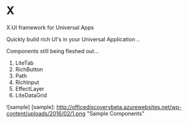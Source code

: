 # X
X.UI framework for Universal Apps

Quickly build rich UI's in your Universal Application .. 




Components still being fleshed out...

1. LiteTab
2. RichButton
3. Path
4. RichInput
5. EffectLayer
6. LiteDataGrid

![sample]
[sample]: http://officediscoverybeta.azurewebsites.net/wp-content/uploads/2016/02/1.png "Sample Components"
